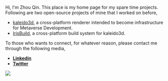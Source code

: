 
Hi, I'm Zhou Qin. This place is my home page for my spare time projects. Following are two open-source projects of mine that I worked on before,

- [kaleido3d](https://github.com/DsoTsin/kaleido3d), a cross-platform renderer intended to become infrastructure for Metaverse Development.
- [IrisBuild](https://github.com/kaleido3d/IrisBuild/), a cross-platform build system for kaleido3d.

To those who wants to connect, for whatever reason, please contact me through the following media,

- [**Linkedin**](https://www.linkedin.com/in/dsotsen/)
- [**Twitter**](https://twitter.com/dsotsen)

![](https://github-readme-stats.vercel.app/api?username=DsoTsin&show_icons=true)
